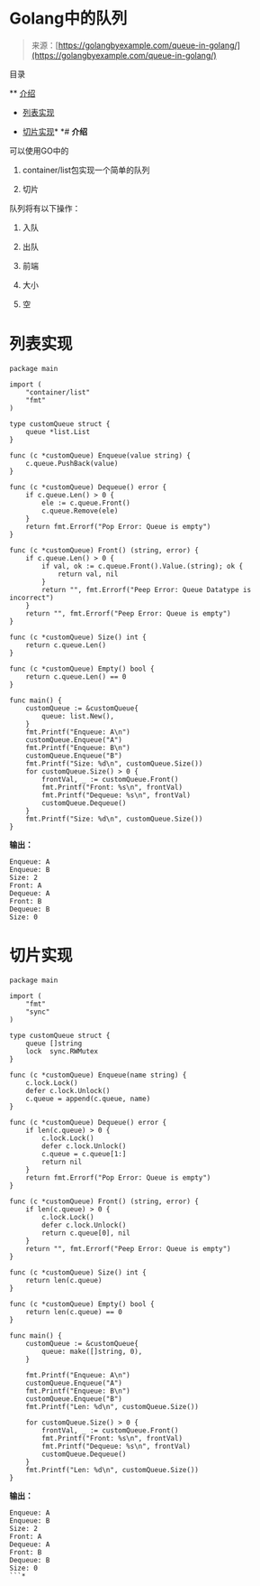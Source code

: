 <!--yml

类别：未分类

日期：2024-10-13 06:03:42

-->

# Golang中的队列

> 来源：[https://golangbyexample.com/queue-in-golang/](https://golangbyexample.com/queue-in-golang/)

目录

**   [介绍](#Introduction "Introduction")

+   [列表实现](#List_Implementation "List Implementation")

+   [切片实现](#Slice_Implementation "Slice Implementation")*  *# **介绍**

可以使用GO中的

1.  container/list包实现一个简单的队列

1.  切片

队列将有以下操作：

1.  入队

1.  出队

1.  前端

1.  大小

1.  空

# **列表实现**

```
package main

import (
    "container/list"
    "fmt"
)

type customQueue struct {
    queue *list.List
}

func (c *customQueue) Enqueue(value string) {
    c.queue.PushBack(value)
}

func (c *customQueue) Dequeue() error {
    if c.queue.Len() > 0 {
        ele := c.queue.Front()
        c.queue.Remove(ele)
    }
    return fmt.Errorf("Pop Error: Queue is empty")
}

func (c *customQueue) Front() (string, error) {
    if c.queue.Len() > 0 {
        if val, ok := c.queue.Front().Value.(string); ok {
            return val, nil
        }
        return "", fmt.Errorf("Peep Error: Queue Datatype is incorrect")
    }
    return "", fmt.Errorf("Peep Error: Queue is empty")
}

func (c *customQueue) Size() int {
    return c.queue.Len()
}

func (c *customQueue) Empty() bool {
    return c.queue.Len() == 0
}

func main() {
    customQueue := &customQueue{
        queue: list.New(),
    }
    fmt.Printf("Enqueue: A\n")
    customQueue.Enqueue("A")
    fmt.Printf("Enqueue: B\n")
    customQueue.Enqueue("B")
    fmt.Printf("Size: %d\n", customQueue.Size())
    for customQueue.Size() > 0 {
        frontVal, _ := customQueue.Front()
        fmt.Printf("Front: %s\n", frontVal)
        fmt.Printf("Dequeue: %s\n", frontVal)
        customQueue.Dequeue()
    }
    fmt.Printf("Size: %d\n", customQueue.Size())
}
```

**输出：**

```
Enqueue: A
Enqueue: B
Size: 2
Front: A
Dequeue: A
Front: B
Dequeue: B
Size: 0
```

# **切片实现**

```
package main

import (
	"fmt"
	"sync"
)

type customQueue struct {
	queue []string
	lock  sync.RWMutex
}

func (c *customQueue) Enqueue(name string) {
	c.lock.Lock()
	defer c.lock.Unlock()
	c.queue = append(c.queue, name)
}

func (c *customQueue) Dequeue() error {
	if len(c.queue) > 0 {
		c.lock.Lock()
		defer c.lock.Unlock()
		c.queue = c.queue[1:]
		return nil
	}
	return fmt.Errorf("Pop Error: Queue is empty")
}

func (c *customQueue) Front() (string, error) {
	if len(c.queue) > 0 {
		c.lock.Lock()
		defer c.lock.Unlock()
		return c.queue[0], nil
	}
	return "", fmt.Errorf("Peep Error: Queue is empty")
}

func (c *customQueue) Size() int {
	return len(c.queue)
}

func (c *customQueue) Empty() bool {
	return len(c.queue) == 0
}

func main() {
	customQueue := &customQueue{
		queue: make([]string, 0),
	}

	fmt.Printf("Enqueue: A\n")
	customQueue.Enqueue("A")
	fmt.Printf("Enqueue: B\n")
	customQueue.Enqueue("B")
	fmt.Printf("Len: %d\n", customQueue.Size())

	for customQueue.Size() > 0 {
		frontVal, _ := customQueue.Front()
		fmt.Printf("Front: %s\n", frontVal)
		fmt.Printf("Dequeue: %s\n", frontVal)
		customQueue.Dequeue()
	}
	fmt.Printf("Len: %d\n", customQueue.Size())
} 
```

**输出：**

```
Enqueue: A
Enqueue: B
Size: 2
Front: A
Dequeue: A
Front: B
Dequeue: B
Size: 0
```*
